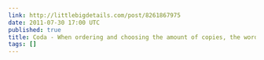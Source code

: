 ```yaml
---
link: http://littlebigdetails.com/post/8261867975
date: 2011-07-30 17:00 UTC
published: true
title: Coda - When ordering and choosing the amount of copies, the word...
tags: []
---
```



